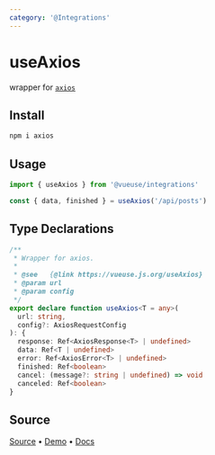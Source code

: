 ```yaml
---
category: '@Integrations'
---
```


# useAxios

wrapper for [`axios`](https://github.com/axios/axios)

## Install 

```bash
npm i axios
```

## Usage

```ts
import { useAxios } from '@vueuse/integrations'

const { data, finished } = useAxios('/api/posts')
```


<!--FOOTER_STARTS-->
## Type Declarations

```typescript
/**
 * Wrapper for axios.
 *
 * @see   {@link https://vueuse.js.org/useAxios}
 * @param url
 * @param config
 */
export declare function useAxios<T = any>(
  url: string,
  config?: AxiosRequestConfig
): {
  response: Ref<AxiosResponse<T> | undefined>
  data: Ref<T | undefined>
  error: Ref<AxiosError<T> | undefined>
  finished: Ref<boolean>
  cancel: (message?: string | undefined) => void
  canceled: Ref<boolean>
}
```

## Source

[Source](https://github.com/vueuse/vueuse/blob/master/packages/integrations/useAxios/index.ts) • [Demo](https://github.com/vueuse/vueuse/blob/master/packages/integrations/useAxios/demo.vue) • [Docs](https://github.com/vueuse/vueuse/blob/master/packages/integrations/useAxios/index.md)


<!--FOOTER_ENDS-->